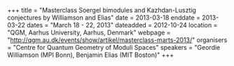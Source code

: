 +++
title = "Masterclass Soergel bimodules and Kazhdan-Lusztig conjectures by Williamson and Elias"
date = 2013-03-18
enddate = 2013-03-22
dates = "March 18 - 22, 2013"
dateadded = 2012-10-24
location = "QGM, Aarhus University, Aarhus, Denmark"
webpage = "http://qgm.au.dk/events/show/artikel/masterclass-marts-2013/"
organisers = "Centre for Quantum Geometry of Moduli Spaces"
speakers = "Geordie Williamson (MPI Bonn), Benjamin Elias (MIT Boston)"
+++
